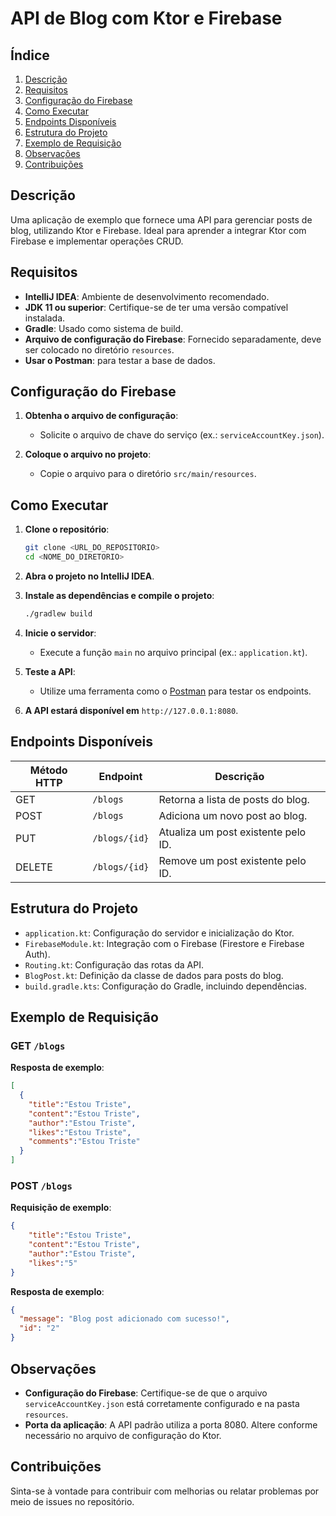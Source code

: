 # API de Blog com Ktor e Firebase

## Índice

1. [Descrição](#descrição)
2. [Requisitos](#requisitos)
3. [Configuração do Firebase](#configuração-do-firebase)
4. [Como Executar](#como-executar)
5. [Endpoints Disponíveis](#endpoints-disponíveis)
6. [Estrutura do Projeto](#estrutura-do-projeto)
7. [Exemplo de Requisição](#exemplo-de-requisição)
8. [Observações](#observações)
9. [Contribuições](#contribuições)

## Descrição

Uma aplicação de exemplo que fornece uma API para gerenciar posts de blog, utilizando Ktor e Firebase. Ideal para aprender a integrar Ktor com Firebase e implementar operações CRUD.

## Requisitos

- **IntelliJ IDEA**: Ambiente de desenvolvimento recomendado.
- **JDK 11 ou superior**: Certifique-se de ter uma versão compatível instalada.
- **Gradle**: Usado como sistema de build.
- **Arquivo de configuração do Firebase**: Fornecido separadamente, deve ser colocado no diretório `resources`.
- **Usar o Postman**: para testar a base de dados.

## Configuração do Firebase

1. **Obtenha o arquivo de configuração**:
   - Solicite o arquivo de chave do serviço (ex.: `serviceAccountKey.json`).

2. **Coloque o arquivo no projeto**:
   - Copie o arquivo para o diretório `src/main/resources`.

## Como Executar

1. **Clone o repositório**:

   ```bash
   git clone <URL_DO_REPOSITORIO>
   cd <NOME_DO_DIRETORIO>
   ```

2. **Abra o projeto no IntelliJ IDEA**.

3. **Instale as dependências e compile o projeto**:

   ```bash
   ./gradlew build
   ```

4. **Inicie o servidor**:
   - Execute a função `main` no arquivo principal (ex.: `application.kt`).

5. **Teste a API**:
   - Utilize uma ferramenta como o [Postman](https://www.postman.com/) para testar os endpoints.

6. **A API estará disponível em** `http://127.0.0.1:8080`.

## Endpoints Disponíveis

| Método HTTP | Endpoint        | Descrição                           |
|-------------|-----------------|-------------------------------------|
| GET         | `/blogs`        | Retorna a lista de posts do blog.   |
| POST        | `/blogs`        | Adiciona um novo post ao blog.      |
| PUT         | `/blogs/{id}`   | Atualiza um post existente pelo ID. |
| DELETE      | `/blogs/{id}`   | Remove um post existente pelo ID.   |

## Estrutura do Projeto

- `application.kt`: Configuração do servidor e inicialização do Ktor.
- `FirebaseModule.kt`: Integração com o Firebase (Firestore e Firebase Auth).
- `Routing.kt`: Configuração das rotas da API.
- `BlogPost.kt`: Definição da classe de dados para posts do blog.
- `build.gradle.kts`: Configuração do Gradle, incluindo dependências.

## Exemplo de Requisição

### GET `/blogs`
**Resposta de exemplo**:

```json
[
  {
    "title":"Estou Triste",
    "content":"Estou Triste",
    "author":"Estou Triste",
    "likes":"Estou Triste",
    "comments":"Estou Triste"
  }
]
```

### POST `/blogs`
**Requisição de exemplo**:

```json
{
    "title":"Estou Triste",
    "content":"Estou Triste",
    "author":"Estou Triste",
    "likes":"5"
}
```

**Resposta de exemplo**:

```json
{
  "message": "Blog post adicionado com sucesso!",
  "id": "2"
}
```

## Observações

- **Configuração do Firebase**: Certifique-se de que o arquivo `serviceAccountKey.json` está corretamente configurado e na pasta `resources`.
- **Porta da aplicação**: A API padrão utiliza a porta 8080. Altere conforme necessário no arquivo de configuração do Ktor.

## Contribuições

Sinta-se à vontade para contribuir com melhorias ou relatar problemas por meio de issues no repositório.
